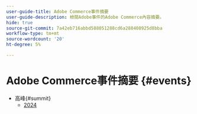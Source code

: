 ```yaml
---
user-guide-title: Adobe Commerce事件摘要
user-guide-description: 檢閱Adobe事件的Adobe Commerce內容摘要。
hide: true
source-git-commit: 7a42eb716abbd588051288cd6a288408925d8bba
workflow-type: tm+mt
source-wordcount: '20'
ht-degree: 5%

---
```



# Adobe Commerce事件摘要 {#events}

+ 高峰{#summit}
   + [2024](summit/2024.md)
